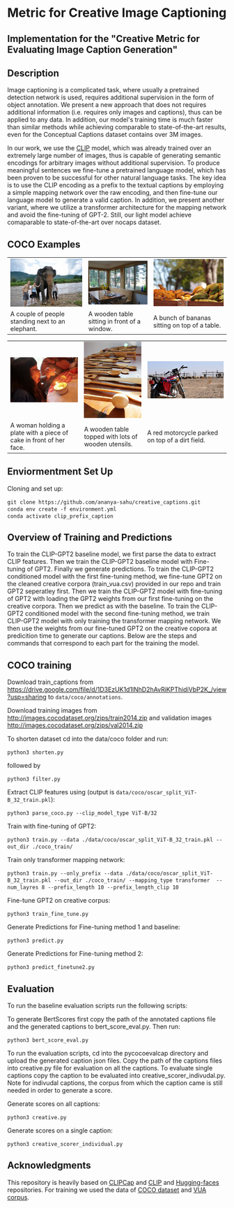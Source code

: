# Metric for Creative Image Captioning


## Implementation for the "Creative Metric for Evaluating Image Caption Generation"



## Description  
Image captioning is a complicated task, where usually a pretrained detection network is used, requires additional supervision in the form of object annotation. We present a new approach that does not requires additional information (i.e. requires only images and captions), thus can be applied to any data. In addition, our model's training time is much faster than similar methods while achieving comparable to state-of-the-art results, even for the Conceptual Captions dataset contains over 3M images. 

In our work, we use the [CLIP](https://github.com/openai/CLIP) model, which was already trained over an extremely large number of images, thus is capable of generating semantic encodings for arbitrary images without additional supervision. To produce meaningful sentences we fine-tune a pretrained language model, which has been proven to be successful for other natural language tasks. The key idea is to use the CLIP encoding as a prefix to the textual captions by employing a simple mapping network over the raw encoding, and then fine-tune our language model to generate a valid caption. In addition, we present another variant, where we utilize a transformer architecture for the mapping network and avoid the fine-tuning of GPT-2. Still, our light model achieve comaparable to state-of-the-art over nocaps dataset.

## COCO Examples

<table>
  <tr>
    <td><img src="Images/COCO_val2014_000000562207.jpg" ></td>
    <td><img src="Images/COCO_val2014_000000165547.jpg" ></td>
    <td><img src="Images/COCO_val2014_000000579664.jpg" ></td>
  </tr>
  <tr>
    <td>A couple of people standing next to an elephant. </td>
     <td>A wooden table sitting in front of a window.</td>
     <td>A bunch of bananas sitting on top of a table.</td>
  </tr>
 </table>
 
 <table>
  <tr>
    <td><img src="Images/COCO_val2014_000000060623.jpg" ></td>
    <td><img src="Images/COCO_val2014_000000386164.jpg" ></td>
    <td><img src="Images/COCO_val2014_000000354533.jpg" ></td>
  </tr>
  <tr>
    <td>A woman holding a plate with a piece of cake in front of her face. </td>
     <td>A wooden table topped with lots of wooden utensils.</td>
     <td>A red motorcycle parked on top of a dirt field.</td>
  </tr>
 </table>


## Enviormentment Set Up

Cloning and set up:  
```
git clone https://github.com/ananya-sahu/creative_captions.git
conda env create -f environment.yml
conda activate clip_prefix_caption
```
## Overview of Training and Predictions

To train the CLIP-GPT2 baseline model, we first parse the data to extract CLIP features. Then we train the CLIP-GPT2 baseline model with Fine-tuning of GPT2. Finally we generate predictions. To train the CLIP-GPT2 conditioned model with the first fine-tuning method, we fine-tune GPT2 on the cleaned creative corpora (train_vua.csv) provided in our repo and train GPT2 seperatley first. Then we train the CLIP-GPT2 model with fine-tuning of GPT2 with loading the GPT2 weights from our first fine-tuning on the creative corpora. Then we predict as with the baseline. To train the CLIP-GPT2 conditioned model with the second fine-tuning method, we train CLIP-GPT2 model with only training the transformer mapping network. We then use the weights from our fine-tuned GPT2 on the creative copora at predicition time to generate our captions. Below are the steps and commands that correspond to each part for the training the model.

## COCO training

Download train_captions from https://drive.google.com/file/d/1D3EzUK1d1lNhD2hAvRiKPThidiVbP2K_/view?usp=sharing to `data/coco/annotations`.

Download training images from http://images.cocodataset.org/zips/train2014.zip and validation images http://images.cocodataset.org/zips/val2014.zip 

To shorten dataset cd into the data/coco folder and run:
```
python3 shorten.py 
```
followed by
```
python3 filter.py 
```


Extract CLIP features using (output is `data/coco/oscar_split_ViT-B_32_train.pkl`):
```
python3 parse_coco.py --clip_model_type ViT-B/32
```
Train with fine-tuning of GPT2:
```
python3 train.py --data ./data/coco/oscar_split_ViT-B_32_train.pkl --out_dir ./coco_train/
```

Train only transformer mapping network:
```
python3 train.py --only_prefix --data ./data/coco/oscar_split_ViT-B_32_train.pkl --out_dir ./coco_train/ --mapping_type transformer  --num_layres 8 --prefix_length 10 --prefix_length_clip 10
```

Fine-tune GPT2 on creative corpus:
```
python3 train_fine_tune.py 
```

Generate Predictions for Fine-tuning method 1 and baseline:
```
python3 predict.py 
```

Generate Predictions for Fine-tuning method 2:
```
python3 predict_finetune2.py 
```

## Evaluation 

To run the baseline evaluation scripts run the following scripts:

To generate BertScores first copy the path of the annotated captions file and the generated captions to bert_score_eval.py.
Then run:
```
python3 bert_score_eval.py 
```


To run the evaluation scripts, cd into the pycocoevalcap directory and upload the generated caption json files. Copy the path of the captions files into creative.py file for evaluation on all the captions. To evaluate single captions copy the caption to be evaluated into creative_scorer_indivudal.py. Note for indivudal captions, the corpus from which the caption came is still needed in order to generate a score. 

Generate scores on all captions:
```
python3 creative.py 
```

Generate scores on a single caption:
```
python3 creative_scorer_individual.py 
```





## Acknowledgments
This repository is heavily based on [CLIPCap](https://github.com/rmokady/CLIP_prefix_caption) and [CLIP](https://github.com/openai/CLIP) and [Hugging-faces](https://github.com/huggingface/transformers) repositories.
For training we used the data of [COCO dataset](https://cocodataset.org/#home) and [VUA corpus](http://www.vismet.org/metcor/documentation/home.html).


